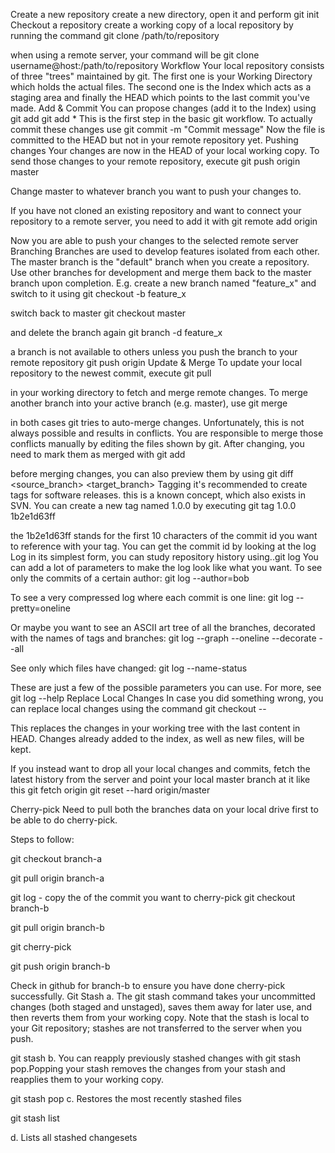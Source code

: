 Create a new repository
create a new directory, open it and perform
git init
Checkout a repository
create a working copy of a local repository by running the command
git clone /path/to/repository

when using a remote server, your command will be
git clone username@host:/path/to/repository
Workflow
Your local repository consists of three "trees" maintained by git.
The first one is your Working Directory which holds the actual files.
The second one is the Index which acts as a staging area and finally the HEAD which points to the last commit you've made.
Add & Commit
You can propose changes (add it to the Index) using
git add <filename>
git add *
This is the first step in the basic git workflow. To actually commit these changes use
git commit -m "Commit message"
Now the file is committed to the HEAD but not in your remote repository yet.
Pushing changes
Your changes are now in the HEAD of your local working copy. To send those changes to your remote repository, execute 
git push origin master

Change master to whatever branch you want to push your changes to. 

If you have not cloned an existing repository and want to connect your repository to a remote server, you need to add it with
git remote add origin <server>

Now you are able to push your changes to the selected remote server
Branching
Branches are used to develop features isolated from each other.
The master branch is the "default" branch when you create a repository.
Use other branches for development and merge them back to the master branch upon completion.
E.g. create a new branch named "feature_x" and switch to it using
git checkout -b feature_x

switch back to master
git checkout master

and delete the branch again
git branch -d feature_x

a branch is not available to others unless you push the branch to your remote repository
git push origin <branch>
Update & Merge
To update your local repository to the newest commit, execute 
git pull

in your working directory to fetch and merge remote changes.
To merge another branch into your active branch (e.g. master), use
git merge <branch>

in both cases git tries to auto-merge changes. Unfortunately, this is not always possible and results in conflicts. You are responsible to merge those conflicts manually by editing the files shown by git.
After changing, you need to mark them as merged with
git add <filename>

before merging changes, you can also preview them by using
git diff <source_branch> <target_branch>
Tagging
it's recommended to create tags for software releases. this is a known concept, which also exists in SVN. You can create a new tag named 1.0.0 by executing
git tag 1.0.0 1b2e1d63ff

the 1b2e1d63ff stands for the first 10 characters of the commit id you want to reference with your tag. You can get the commit id by looking at the log
Log
in its simplest form, you can study repository history using..git log
You can add a lot of parameters to make the log look like what you want. To see only the commits of a certain author:
git log --author=bob

To see a very compressed log where each commit is one line:
git log --pretty=oneline

Or maybe you want to see an ASCII art tree of all the branches, decorated with the names of tags and branches: 
git log --graph --oneline --decorate --all

See only which files have changed: 
git log --name-status

These are just a few of the possible parameters you can use. For more, see git log --help
Replace Local Changes
In case you did something wrong, you can replace local changes using the command git checkout -- <filename>

This replaces the changes in your working tree with the last content in HEAD. Changes already added to the index, as well as new files, will be kept.

If you instead want to drop all your local changes and commits, fetch the latest history from the server and point your local master branch at it like this
git fetch origin
git reset --hard origin/master

Cherry-pick
Need to pull both the branches data on your local drive first to be able to do cherry-pick.

Steps to follow:

git checkout branch-a

git pull origin branch-a

git log - copy the <hash> of the commit you want to cherry-pick
git checkout branch-b

git pull origin branch-b

git cherry-pick <hash>

git push origin branch-b

Check in github for branch-b to ensure you have done cherry-pick successfully.
Git Stash
              a. The git stash command takes your uncommitted changes (both staged and unstaged), saves them away for later use, and then reverts them from your working copy. Note that the stash is local to your Git repository; stashes are not transferred to the server when you push.

git stash
              b. You can reapply previously stashed changes with git stash pop.Popping your stash removes the changes from your stash and reapplies them to your working copy.

git stash pop
c. Restores the most recently stashed files

git stash list


d. Lists all stashed changesets
